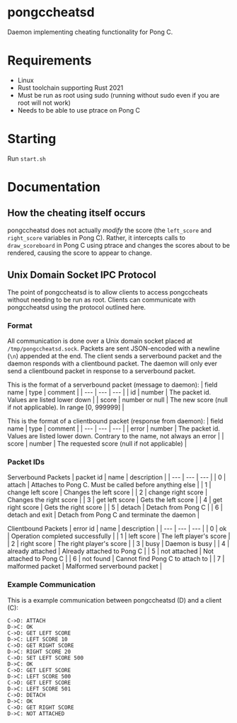 # pongccheatsd
Daemon implementing cheating functionality for Pong C.

# Requirements
* Linux
* Rust toolchain supporting Rust 2021
* Must be run as root using sudo (running without sudo even if you are root will not work)
* Needs to be able to use ptrace on Pong C

# Starting
Run `start.sh`

# Documentation

## How the cheating itself occurs
pongccheatsd does not actually *modify* the score (the `left_score` and `right_score` variables in Pong C). Rather, it intercepts calls to `draw_scoreboard` in Pong C using ptrace and changes the scores about to be rendered, causing the score to appear to change.

## Unix Domain Socket IPC Protocol
The point of pongccheatsd is to allow clients to access pongccheats without needing to be run as root. Clients can communicate with pongccheatsd using the protocol outlined here.

### Format
All communication is done over a Unix domain socket placed at `/tmp/pongccheatsd.sock`. Packets are sent JSON-encoded with a newline (`\n`) appended at the end. The client sends a serverbound packet and the daemon responds with a clientbound packet. The daemon will only ever send a clientbound packet in response to a serverbound packet.

This is the format of a serverbound packet (message to daemon):
| field name | type | comment |
| --- | --- | --- |
| id | number | The packet id. Values are listed lower down |
| score | number or null | The new score (null if not applicable). In range [0, 999999] |

This is the format of a clientbound packet (response from daemon):
| field name | type | comment |
| --- | --- | --- |
| error | number | The packet id. Values are listed lower down. Contrary to the name, not always an error |
| score | number | The requested score (null if not applicable) |

### Packet IDs
Serverbound Packets
| packet id | name | description |
| --- | --- | --- |
| 0 | attach | Attaches to Pong C. Must be called before anything else |
| 1 | change left score | Changes the left score |
| 2 | change right score | Changes the right score |
| 3 | get left score | Gets the left score |
| 4 | get right score | Gets the right score |
| 5 | detach | Detach from Pong C |
| 6 | detach and exit | Detach from Pong C and terminate the daemon |

Clientbound Packets
| error id | name | description |
| --- | --- | --- |
| 0 | ok | Operation completed successfully |
| 1 | left score | The left player's score |
| 2 | right score | The right player's score |
| 3 | busy | Daemon is busy |
| 4 | already attached | Already attached to Pong C |
| 5 | not attached | Not attached to Pong C |
| 6 | not found | Cannot find Pong C to attach to |
| 7 | malformed packet | Malformed serverbound packet |

### Example Communication
This is a example communication between pongccheatsd (D) and a client (C):
```
C->D: ATTACH
D->C: OK
C->D: GET LEFT SCORE
D->C: LEFT SCORE 10
C->D: GET RIGHT SCORE
D->C: RIGHT SCORE 20
C->D: SET LEFT SCORE 500
D->C: OK
C->D: GET LEFT SCORE
D->C: LEFT SCORE 500
C->D: GET LEFT SCORE
D->C: LEFT SCORE 501
C->D: DETACH
D->C: OK
C->D: GET RIGHT SCORE
D->C: NOT ATTACHED
```
